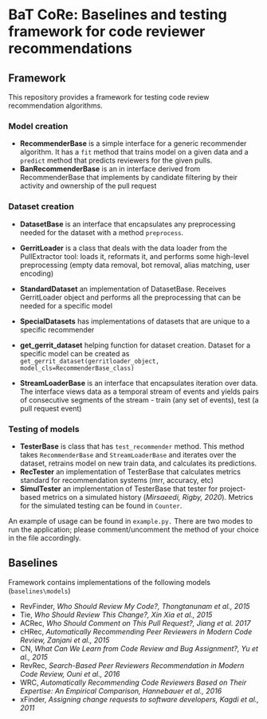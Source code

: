 # BaT CoRe: Baselines and testing framework for code reviewer recommendations

## Framework
This repository provides a framework for testing code review recommendation algorithms.


### Model creation
* **RecommenderBase** is a simple interface for a generic recommender algorithm. It has a `fit` method that trains model on a given data and a `predict` method that predicts reviewers for the given pulls.
* **BanRecommenderBase** is an in interface derived from RecommenderBase that implements by candidate filtering by their activity and ownership of the pull request

### Dataset creation

* **DatasetBase** is an interface that encapsulates any preprocessing needed for the dataset with a method `preprocess`. 
* **GerritLoader** is a class that deals with the data loader from the PullExtractor tool: loads it, reformats it, and performs some high-level preprocessing (empty data removal, bot removal, alias matching, user encoding)
* **StandardDataset** an implementation of DatasetBase. Receives GerritLoader object and performs all the preprocessing that can be needed for a specific model
* **SpecialDatasets** has implementations of datasets that are unique to a specific recommender
* **get_gerrit_dataset** helping function for dataset creation. Dataset for a specific model can be created as `get_gerrit_dataset(gerritloader_object, model_cls=RecommenderBase_class)`

* **StreamLoaderBase** is an interface that encapsulates iteration over data. The interface views data as a temporal stream of events and 
yields pairs of consecutive segments of the stream - train (any set of events), test (a pull request event)

### Testing of models
* **TesterBase** is class that has `test_recommender` method. This method takes `RecommenderBase` and `StreamLoaderBase` and iterates over the dataset, retrains model on new train data, and calculates its predictions.
* **RecTester** an implementation of TesterBase that calculates metrics standard for recommendation systems (mrr, accuracy, etc)
* **SimulTester**  an implementation of TesterBase that tester for project-based metrics on a simulated history (*Mirsaeedi, Rigby, 2020*). Metrics for the simulated testing can be found in `Counter`.

An example of usage can be found in `example.py.` There are two modes to run the application; please comment/uncomment the method of your choice in the file accordingly. 
## Baselines

Framework contains implementations of the following models (`baselines\models`)

* RevFinder, *Who Should Review My Code?, Thongtanunam et al., 2015*
* Tie, *Who Should Review This Change?, Xin Xia et al., 2015*
* ACRec, *Who Should Comment on This Pull Request?, Jiang et al. 2017*
* cHRec, *Automatically Recommending Peer Reviewers in Modern Code Review, Zanjani et al., 2015*
* CN, *What Can We Learn from Code Review and Bug Assignment?, Yu et al., 2015*
* RevRec, *Search-Based Peer Reviewers Recommendation in Modern Code Review, Ouni et al., 2016*
* WRC, *Automatically Recommending Code Reviewers Based on Their Expertise: An Empirical Comparison, Hannebauer et al., 2016*
* xFinder, *Assigning change requests to software developers, Kagdi et al., 2011*
